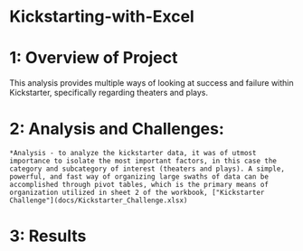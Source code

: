 # Kickstarting-with-Excel
  # 1: Overview of Project
  This analysis provides multiple ways of looking at success and failure within Kickstarter, specifically regarding theaters and plays.
  # 2: Analysis and Challenges:
    *Analysis - to analyze the kickstarter data, it was of utmost importance to isolate the most important factors, in this case the category and subcategory of interest (theaters and plays). A simple, powerful, and fast way of organizing large swaths of data can be accomplished through pivot tables, which is the primary means of organization utilized in sheet 2 of the workbook, ["Kickstarter Challenge"](docs/Kickstarter_Challenge.xlsx)
  # 3: Results
